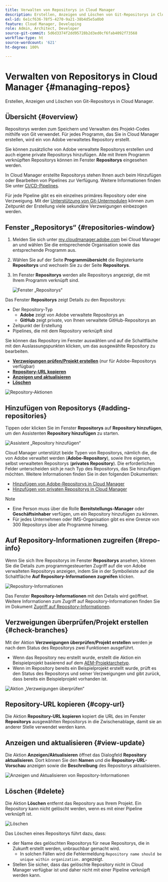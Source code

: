 ```yaml
---
title: Verwalten von Repositorys in Cloud Manager
description: Erstellen, Anzeigen und Löschen von Git-Repositorys in Cloud Manager.
exl-id: 6e1cf636-78f5-4270-9a21-38b4d5e5a0b0
feature: Cloud Manager, Developing
role: Admin, Architect, Developer
source-git-commit: 5d6d3374f2dd95728b2d3ed0cf6fab4092f73568
workflow-type: ht
source-wordcount: '621'
ht-degree: 100%

---
```



# Verwalten von Repositorys in Cloud Manager {#managing-repos}

Erstellen, Anzeigen und Löschen von Git-Repositorys in Cloud Manager.

## Übersicht {#overview}

Repositorys werden zum Speichern und Verwalten des Projekt-Codes mithilfe von Git verwendet. Für jedes Programm, das Sie in Cloud Manager erstellen, wird ein von Adobe verwaltetes Repository erstellt.

Sie können zusätzliche von Adobe verwaltete Repositorys erstellen und auch eigene private Repositorys hinzufügen. Alle mit Ihrem Programm verknüpften Repositorys können im Fenster **Repositorys** eingesehen werden.

In Cloud Manager erstellte Repositorys stehen Ihnen auch beim Hinzufügen oder Bearbeiten von Pipelines zur Verfügung. Weitere Informationen finden Sie unter [CI/CD-Pipelines](/help/implementing/cloud-manager/configuring-pipelines/introduction-ci-cd-pipelines.md).

Für jede Pipeline gibt es ein einzelnes primäres Repository oder eine Verzweigung. Mit der [Unterstützung von Git-Untermodulen](git-submodules.md) können zum Zeitpunkt der Erstellung viele sekundäre Verzweigungen einbezogen werden.

## Fenster „Repositorys“ {#repositories-window}

1. Melden Sie sich unter [my.cloudmanager.adobe.com](https://my.cloudmanager.adobe.com/) bei Cloud Manager an und wählen Sie die entsprechende Organisation sowie das entsprechende Programm aus.

1. Wählen Sie auf der Seite **Programmübersicht** die Registerkarte **Repositorys** und wechseln Sie zu der Seite **Repositorys**.

1. Im Fenster **Repositorys** werden alle Repositorys angezeigt, die mit Ihrem Programm verknüpft sind.

   ![Fenster „Repositorys“](assets/repositories.png)

Das Fenster **Repositorys** zeigt Details zu den Repositorys:

* Der Repository-Typ
   * **Adobe** zeigt von Adobe verwaltete Repositorys an
   * **GitHub** zeigt private, von Ihnen verwaltete GitHub-Repositorys an
* Zeitpunkt der Erstellung
* Pipelines, die mit dem Repository verknüpft sind

Sie können das Repository im Fenster auswählen und auf die Schaltfläche mit den Auslassungspunkten klicken, um das ausgewählte Repository zu bearbeiten.

* **[Verzweigungen prüfen/Projekt erstellen](#check-branches)** (nur für Adobe-Repositorys verfügbar)
* **[Repository-URL kopieren](#copy-url)**
* **[Anzeigen und aktualisieren](#view-update)**
* **[Löschen](#delete)**

![Repository-Aktionen](assets/repository-actions.png)

## Hinzufügen von Repositorys {#adding-repositories}

Tippen oder klicken Sie im Fenster **Repositorys** auf **Repository hinzufügen**, um den Assistenten **Repository hinzufügen** zu starten.

![Assistent „Repository hinzufügen“](assets/add-repository-wizard.png)

Cloud Manager unterstützt beide Typen von Repositorys, nämlich die, die von Adobe verwaltet werden (**Adobe-Repository**), sowie Ihre eigenen, selbst verwalteten Repositorys (**privates Repository**). Die erforderlichen Felder unterscheiden sich je nach Typ des Repositorys, das Sie hinzufügen möchten. Weitere Informationen finden Sie in den folgenden Dokumenten:

* [Hinzufügen von Adobe-Repositorys in Cloud Manager](adobe-repositories.md)
* [Hinzufügen von privaten Repositorys in Cloud Manager](private-repositories.md)

>[!NOTE]
>
>* Eine Person muss über die Rolle **Bereitstellungs-Manager** oder **Geschäftsinhaber** verfügen, um ein Repository hinzufügen zu können.
>* Für jedes Unternehmen oder IMS-Organisation gibt es eine Grenze von 300 Repositorys über alle Programme hinweg.

## Auf Repository-Informationen zugreifen {#repo-info}

Wenn Sie sich Ihre Repositorys im Fenster **Repositorys** ansehen, können Sie die Details zum programmgesteuerten Zugriff auf die von Adobe verwalteten Repositorys anzeigen, indem Sie in der Symbolleiste auf die Schaltfläche **Auf Repository-Informationen zugreifen** klicken.

![Repository-Informationen](assets/repo-info.png)

Das Fenster **Repository-Informationen** mit den Details wird geöffnet. Weitere Informationen zum Zugriff auf Repository-Informationen finden Sie im Dokument [Zugriff auf Repository-Informationen](accessing-repos.md).

## Verzweigungen überprüfen/Projekt erstellen {#check-branches}

Mit der Aktion **Verzweigungen überprüfen/Projekt erstellen** werden je nach dem Status des Repositorys zwei Funktionen ausgeführt.

* Wenn das Repository neu erstellt wurde, erstellt die Aktion ein Beispielprojekt basierend auf dem [AEM-Projektarchetyp](https://experienceleague.adobe.com/de/docs/experience-manager-core-components/using/developing/archetype/overview).
* Wenn im Repository bereits ein Beispielprojekt erstellt wurde, prüft es den Status des Repositorys und seiner Verzweigungen und gibt zurück, dass bereits ein Beispielprojekt vorhanden ist.

![Aktion „Verzweigungen überprüfen“](assets/check-branches.png)

## Repository-URL kopieren {#copy-url}

Die Aktion **Repository-URL kopieren** kopiert die URL des im Fenster **Repositorys** ausgewählten Repositorys in die Zwischenablage, damit sie an anderer Stelle verwendet werden kann.

## Anzeigen und aktualisieren {#view-update}

Die Aktion **Anzeigen/Aktualisieren** öffnet das Dialogfeld **Repository aktualisieren**. Dort können Sie den **Namen** und die **Repository-URL-Vorschau** anzeigen sowie die **Beschreibung** des Repositorys aktualisieren.

![Anzeigen und Aktualisieren von Repository-Informationen](assets/view-update.png)

## Löschen {#delete}

Die Aktion **Löschen** entfernt das Repository aus Ihrem Projekt. Ein Repository kann nicht gelöscht werden, wenn es mit einer Pipeline verknüpft ist.

![Löschen](assets/delete.png)

Das Löschen eines Repositorys führt dazu, dass:

* der Name des gelöschten Repositorys für neue Repositorys, die in Zukunft erstellt werden, unbrauchbar gemacht wird.
   * In solchen Fällen wird die Fehlermeldung `Repository name should be unique within organization.` angezeigt.
* Stellen Sie sicher, dass das gelöschte Repository nicht in Cloud Manager verfügbar ist und daher nicht mit einer Pipeline verknüpft werden kann.
